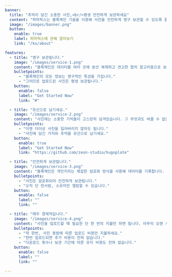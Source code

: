 ```yaml
---
banner:
  title: "추억이 담긴 소중한 사진,<br/>평생 안전하게 보관하세요"
  content: "퍼마픽스는 블록체인 기술을 이용해 사진을 안전하게 영구 보관할 수 있도록 돕는 서비스입니다. 모든 사진은 암호화되어 블록체인에 안전하게 저장되며, 오직 소유자만이 볼 수 있습니다. 단 한 번의 업로드로 여러분의 소중한 사진을 영원히 간직하세요."
  image: "/images/banner.png"
  button:
    enable: true
    label: 퍼마픽스에 관해 알아보기
    link: "/ko/about"

features:
  - title: "영구 보관됩니다."
    image: "/images/service-1.png"
    content: "블록체인은 데이터를 여러 곳에 분산 복제하고 견고한 합의 알고리즘으로 보관합니다. 이로써 데이터는 한 번 기록되면 부정하거나 손실될 수 없습니다. 퍼마픽스는 이러한 특징을 활용하여 사진을 평생 안전하게 보존합니다."
    bulletpoints:
      - "블록체인의 모든 정보는 영구적인 특성을 가집니다."
      - "그러므로 업로드된 사진은 평생 보관됩니다."
    button:
      enable: false
      label: "Get Started Now"
      link: "#"

  - title: "유산으로 남기세요."
    image: "/images/service-2.png"
    content: "사진에는 소중한 기억들이 고스란히 담겨있습니다. 그 무엇과도 바꿀 수 없는 이 기억들을 잃어버리지 않을 수 있다면 어떨까요? 사진에 담긴 바꿀 수 없는 가치와 추억들은 유산이 되어 남을 수 있습니다."
    bulletpoints:
      - "이젠 더이상 사진을 잃어버리지 않아도 됩니다."
      - "사진에 담긴 가치와 추억을 유산으로 남기세요."
    button:
      enable: true
      label: "Get Started Now"
      link: "https://github.com/zeon-studio/hugoplate"

  - title: "안전하게 보관됩니다."
    image: "/images/service-3.png"
    content: "블록체인은 개인키라는 복잡한 암호화 방식을 사용해 데이터를 기록합니다. 이 암호화 키를 활용해 콘텐츠를 보호하고 업로드하면, 누구나 접근할 수는 있지만 실제 내용을 열람할 수 없습니다. 사진은 오직 소유자의 개인키로만 열람할 수 있습니다."
    bulletpoints:
      - "사진은 암호화되어 안전하게 보관됩니다."
      - "오직 단 한사람, 소유자만 열람할 수 있습니다."
    button:
      enable: false
      label: ""
      link: ""

  - title: "매우 경제적입니다."
    image: "/images/service-4.png"
    content: "사진을 업로드할 때 필요한 단 한 번의 지불만 하면 됩니다. 아무리 오랜 시간이 지나도, 여러 번 공유되고 다운로드되더라도 더 이상의 추가 비용이 없습니다. 보관료가 들지 않기 때문에 시간이 지나면 지날수록 더 경제적입니다."
    bulletpoints:
      - "딱 한번, 사진 용량에 따른 업로드 비용만 지불하세요."
      - "한번 업로드되면 추가 비용이 전혀 없습니다."
      - "다운로드 횟수나 보관 기간에 따른 유지 비용도 전혀 없습니다."
    button:
      enable: false
      label: ""
      link: ""

---
```


